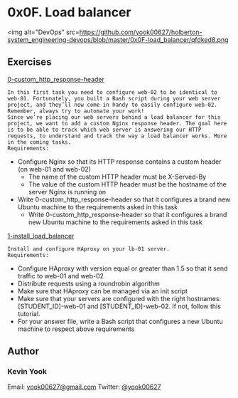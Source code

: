 # 0x0F. Load balancer

<img alt="DevOps" src=https://github.com/yook00627/holberton-system_engineering-devops/blob/master/0x0F-load_balancer/qfdked8.png
>

## Exercises

[0-custom_http_response-header](./0-custom_http_response-header)
```
In this first task you need to configure web-02 to be identical to web-01. Fortunately, you built a Bash script during your web server project, and they’ll now come in handy to easily configure web-02. Remember, always try to automate your work!
Since we’re placing our web servers behind a load balancer for this project, we want to add a custom Nginx response header. The goal here is to be able to track which web server is answering our HTTP requests, to understand and track the way a load balancer works. More in the coming tasks.
Requirements:
```
* Configure Nginx so that its HTTP response contains a custom header (on web-01 and web-02) 
  * The name of the custom HTTP header must be X-Served-By
  * The value of the custom HTTP header must be the hostname of the server Nginx is running on
* Write 0-custom_http_response-header so that it configures a brand new Ubuntu machine to the requirements asked in this task 
  * Write 0-custom_http_response-header so that it configures a brand new Ubuntu machine to the requirements asked in this task 

[1-install_load_balancer](./1-install_load_balancer)
```
Install and configure HAproxy on your lb-01 server.
Requirements:
```
* Configure HAproxy with version equal or greater than 1.5 so that it send traffic to web-01 and web-02
* Distribute requests using a roundrobin algorithm
* Make sure that HAproxy can be managed via an init script
* Make sure that your servers are configured with the right hostnames: [STUDENT_ID]-web-01 and [STUDENT_ID]-web-02. If not, follow this tutorial.
* For your answer file, write a Bash script that configures a new Ubuntu machine to respect above requirements

## Author
### Kevin Yook 
Email: <yook00627@gmail.com> Twitter: [@yook00627](https://twitter.com/yook00627)
